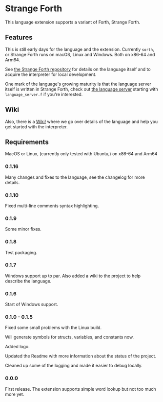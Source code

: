 # Strange Forth

This language extension supports a variant of Forth, Strange Forth.

## Features

This is still early days for the language and the extension.  Currently `sorth`, or Strange Forth  runs on macOS, Linux and Windows.  Both on x86-64 and Arm64.

See [the Strange Forth repository](https://github.com/cstrainge/sorth/tree/main) for details on the language itself and to acquire the interpreter for local development.

One mark of the language's growing maturity is that the language server itself is written in Strange Forth, check out [the language server](https://github.com/cstrainge/sorth/tree/main/strange-forth/server) starting with `language_server.f` if you're interested.

## Wiki

Also, there is a [Wiki!](https://github.com/cstrainge/sorth/wiki) where we go over details of the language and help you get started with the interpreter.

## Requirements

MacOS or Linux, (currently only tested with Ubuntu,) on x86-64 and Arm64

### 0.1.16

Many changes and fixes to the language, see the changelog for more details.

### 0.1.10

Fixed multi-line comments syntax highlighting.

### 0.1.9

Some minor fixes.

### 0.1.8

Test packaging.

### 0.1.7

Windows support up to par.  Also added a wiki to the project to help describe the language.


### 0.1.6

Start of Windows support.


### 0.1.0 - 0.1.5

Fixed some small problems with the Linux build.

Will generate symbols for structs, variables, and constants now.

Added logo.

Updated the Readme with more information about the status of the project.

Cleaned up some of the logging and made it easier to debug locally.

### 0.0.0

First release.  The extension supports simple word lookup but not too much more yet.
